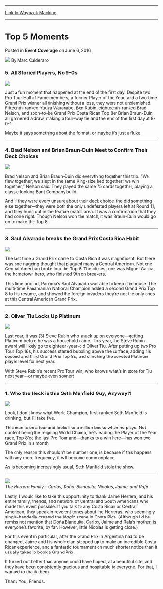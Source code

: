 
---
[Link to Wayback Machine](https://web.archive.org/web/20160608154612/http://magic.wizards.com/en/events/coverage/gpcos16/top-5-moments-2016-06-05)

[_metadata_:author]:- "Marc Calderaro"
[_metadata_:description]:- "5. All Storied Players, No 9-0s&#13; &#13;"
[_metadata_:generator]:- "Drupal 7 (http://drupal.org)"
[_metadata_:node]:- "1027631"
[_metadata_:path_date]:- "2016-06-05"
[_metadata_:publish_date]:- "2016-06-06"
[_metadata_:source]:- "div-main-content"
[_metadata_:title]:- "Top 5 Moments"
[_metadata_:wayback_capture_timestamp]:- "2016-06-08 15:46:12"
[_metadata_:wayback_raw_url]:- "https://web.archive.org/web/20160608154612id_/http://magic.wizards.com/en/events/coverage/gpcos16/top-5-moments-2016-06-05"
[_metadata_:wayback_url]:- "http://magic.wizards.com/en/events/coverage/gpcos16/top-5-moments-2016-06-05"
---


Top 5 Moments
=============



 Posted in **Event Coverage**
 on June 6, 2016 






![](https://media.magic.wizards.com/styles/auth_small/public/images/person/calderaro.jpg)
By Marc Calderaro











### 5. All Storied Players, No 9-0s


![](https://media.wizards.com/2016/events/gpcos16/m_GP-CR-EoD1-1.jpg)


Just a fun moment that happened at the end of the first day. Despite two Pro Tour Hall of Fame members, a former Player of the Year, and a two-time Grand Prix winner all finishing without a loss, they were not unblemished. Fifteenth-ranked Yuuya Watanabe, Ben Rubin, eighteenth-ranked Brad Nelson, and soon-to-be Grand Prix Costa Rican Top 8er Brian Braun-Duin all garnered a draw, making a four-way tie and the end of the first day at 8-0-1.


Maybe it says something about the format, or maybe it’s just a fluke.




---

### 4. Brad Nelson and Brian Braun-Duin Meet to Confirm Their Deck Choices


![](https://media.wizards.com/2016/events/gpcos16/m_Brad-Nelson-with-Brian-Braun-Duin-right-behind.jpg)


Brad Nelson and Brian Braun-Duin did everything together this trip. “We flew together; we slept in the same King-size bed together; we win together,” Nelson said. They played the same 75 cards together, playing a classic looking Bant Company build.


And if they were every unsure about their deck choice, the did something else together—they were both the only undefeated players left at Round 11, and they hung out in the feature match area. It was a confirmation that they had done right. Though Nelson won the match, it was Braun-Duin would go on to make the Top 8.




---

### 3. Saul Alvarado breaks the Grand Prix Costa Rica Habit


![](https://media.wizards.com/2016/events/gpcos16/m_Saul-Alvarado.jpg)


The last time a Grand Prix came to Costa Rica it was magnificent. But there was one nagging thought that plagued many a Central American. Not one Central American broke into the Top 8. The closest one was Miguel Gatica, the hometown hero, who finished 9th on breakers.


This time around, Panama’s Saul Alvarado was able to keep it in house. The multi-time Panamanian National Champion added a second Grand Prix Top 8 to his resume, and showed the foreign invaders they're not the only ones at this Central American Grand Prix.




---

### 2. Oliver Tiu Locks Up Platinum


![](https://media.wizards.com/2016/events/gpcos16/m_T8---Tiu.jpg)


Last year, it was (3) Steve Rubin who snuck up on everyone—getting Platinum before he was a household name. This year, the Steve Rubin award will likely go to eighteen-year-old Oliver Tiu. After putting up two Pro Tour Top 16s, his success started bubbling above the surface, adding his second and third Grand Prix Top 8s, and clinching the coveted Platinum player level for next year.


With Steve Rubin’s recent Pro Tour win, who knows what’s in store for Tiu next year—or maybe even sooner!




---

### 1. Who the Heck is this Seth Manfield Guy, Anyway?!


![](https://media.wizards.com/2016/events/gpcos16/m_Seth-Manfield-Trophy---Best.jpg)


Look, I don’t know what World Champion, first-ranked Seth Manfield is drinking, but I’ll take five.


This man is on a tear and looks like a million bucks when he plays. Not content being the reigning World Champ, he’s leading the Player of the Year race, Top 8’ed the last Pro Tour and—thanks to a win here—has won two Grand Prix in a month!


The only reason this shouldn’t be number one, is because if this happens with any more frequency, it will become commonplace.


As is becoming increasingly usual, Seth Manfield stole the show.




---

![](https://media.wizards.com/2016/events/gpcos16/m_The-Herrera-Family.jpg)   
*The Herrera Family - Carlos, Doña-Blanquita, Nicolas, Jaime, and Rafa*


Lastly, I would like to take this opportunity to thank Jaime Herrera, and his entire family, friends, and network of Central and South Americans who made this event possible. If you talk to any Costa Rican or Central American, they speak in reverent tones about the Herreras, who seemingly single-handedly created the *Magic* scene in Costa Rica. (Although I’d be remiss not mention that Doña Blanquita, Carlos, Jaime and Rafa’s mother, is everyone’s favorite, by far. However, little Nicolas is getting close.)


For this event in particular, after the Grand Prix in Argentina had to be changed, Jaime and his whole clan stepped up to make an incredible Costa Rican experience, and a fantastic tournament on much shorter notice than it usually takes to book a Grand Prix.


It turned out better than anyone could have hoped, at a beautiful site, and they have been consistently gracious and hospitable to everyone. For that, I wanted to thank them.


Thank You, Friends.







